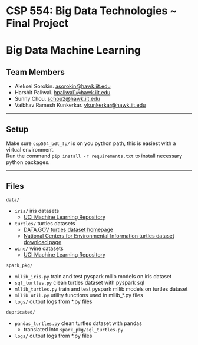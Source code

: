 # CSP 554: Big Data Technologies ~ Final Project
# Big Data Machine Learning

## Team Members
- Aleksei Sorokin. [asorokin@hawk.iit.edu](mailto:asorokin@hawk.iit.edu)
- Harshit Paliwal. [hpaliwal1@hawk.iit.edu](mailto:hpaliwal1@hawk.iit.edu)
- Sunny Chou. [schou2@hawk.iit.edu](mailto:schou2@hawk.iit.edu)
- Vaibhav Ramesh Kunkerkar. [vkunkerkar@hawk.iit.edu](mailto:vkunkerkar@hawk.iit.edu)

---

## Setup 
Make sure `csp554_bdt_fp/` is on you python path, this is easiest with a virtual environment.\
Run the command `pip install -r requirements.txt` to install necessary python packages. 

---

## Files
`data/` 
- `iris/` iris datasets
  - [UCI Machine Learning Repository](http://archive.ics.uci.edu/ml/datasets/iris)
- `turtles/` turtles datasets
  - [DATA.GOV turtles dataset homepage](https://catalog.data.gov/dataset/sea-turtle-population-study-in-the-coastal-waters-of-north-carolina-from-1988-06-07-to-2015-09-)
  - [National Centers for Environmental Information turtles dataset download page](https://www.nodc.noaa.gov/cgi-bin/OAS/prd/accession/download/162846)
- `wine/` wine datasets
  - [UCI Machine Learning Repository](https://archive.ics.uci.edu/ml/datasets/wine+quality)

`spark_pkg/`
- `mllib_iris.py` train and test pyspark mllib models on iris dataset
- `sql_turtles.py` clean turtles dataset with pyspark sql
- `mllib_turtles.py` train and test pyspark mllib models on turtles dataset
- `mllib_util.py` utility functions used in mllib_*.py files
- `logs/` output logs from *.py files

`depricated/`
- `pandas_turtles.py` clean turtles dataset with pandas
  - translated into `spark_pkg/sql_turtles.py`
- `logs/` output logs from *.py files
